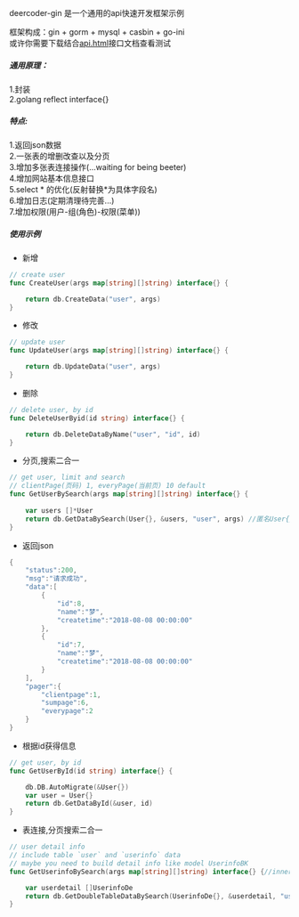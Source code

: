 deercoder-gin 是一个通用的api快速开发框架示例

框架构成：gin + gorm + mysql + casbin + go-ini  
或许你需要下载结合[api.html](./api.html)接口文档查看测试

##### 通用原理：

1.封装  
2.golang reflect interface{}  

##### 特点:

1.返回json数据  
2.一张表的增删改查以及分页  
3.增加多张表连接操作(...waiting for being beeter)  
4.增加网站基本信息接口  
5.select * 的优化(反射替换*为具体字段名)  
6.增加日志(定期清理待完善...)  
7.增加权限(用户-组(角色)-权限(菜单))

##### 使用示例  
- 新增
```go
// create user
func CreateUser(args map[string][]string) interface{} {

	return db.CreateData("user", args)
}
```
- 修改

```go
// update user
func UpdateUser(args map[string][]string) interface{} {

	return db.UpdateData("user", args)
}
```
- 删除
```go
// delete user, by id
func DeleteUserByid(id string) interface{} {

	return db.DeleteDataByName("user", "id", id)
}
```

- 分页,搜索二合一
```go
// get user, limit and search
// clientPage(页码) 1, everyPage(当前页) 10 default
func GetUserBySearch(args map[string][]string) interface{} {
	
	var users []*User
	return db.GetDataBySearch(User{}, &users, "user", args) //匿名User{}
}
```
- 返回json
```go
{
    "status":200,
    "msg":"请求成功",
    "data":[
        {
            "id":8,
            "name":"梦",
            "createtime":"2018-08-08 00:00:00"
        },
        {
            "id":7,
            "name":"梦",
            "createtime":"2018-08-08 00:00:00"
        }
    ],
    "pager":{
        "clientpage":1,
        "sumpage":6,
        "everypage":2
    }
}
```
- 根据id获得信息
```go
// get user, by id
func GetUserById(id string) interface{} {

	db.DB.AutoMigrate(&User{})
	var user = User{}
	return db.GetDataById(&user, id)
}
```
- 表连接,分页搜索二合一
```go
// user detail info
// include table `user` and `userinfo` data
// maybe you need to build detail info like model UserinfoBK
func GetUserinfoBySearch(args map[string][]string) interface{} {//inner join 

	var userdetail []UserinfoDe
	return db.GetDoubleTableDataBySearch(UserinfoDe{}, &userdetail, "userinfo", "user", args)
}
```